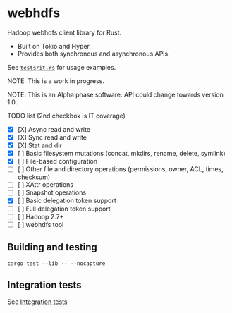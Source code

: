 # webhdfs

Hadoop webhdfs client library for Rust.

* Built on Tokio and Hyper. 
* Provides both synchronous and asynchronous APIs.

See [`tests/it.rs`](tests/it.rs) for usage examples.

NOTE: This is a work in progress. 

NOTE: This is an Alpha phase software. API could change towards version 1.0.

TODO list (2nd checkbox is IT coverage)

- [X] [X] Async read and write
- [X] [X] Sync read and write
- [X] [X] Stat and dir
- [X] [ ] Basic filesystem mutations (concat, mkdirs, rename, delete, symlink)
- [X] [ ] File-based configuration
- [ ] [ ] Other file and directory operations (permissions, owner, ACL, times, checksum)
- [ ] [ ] XAttr operations
- [ ] [ ] Snapshot operations
- [X] [ ] Basic delegation token support
- [ ] [ ] Full delegation token support
- [ ] [ ] Hadoop 2.7+
- [ ] [ ] webhdfs tool

## Building and testing

```
cargo test --lib -- --nocapture
```

## Integration tests

See [Integration tests](INTEGRATION-TESTS.md)

